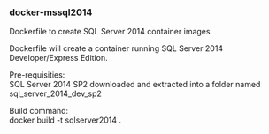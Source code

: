 ### docker-mssql2014
Dockerfile to create SQL Server 2014 container images

Dockerfile will create a container running SQL Server 2014 Developer/Express Edition.

Pre-requisities: <br>
SQL Server 2014 SP2 downloaded and extracted into a folder named sql_server_2014_dev_sp2

Build command: <br>
docker build -t sqlserver2014 .

